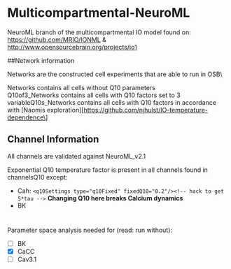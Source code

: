 # Multicompartmental-NeuroML
NeuroML branch of the multicompartmental IO model found on: https://github.com/MRIO/IONML & http://www.opensourcebrain.org/projects/io1 


##Network information

Networks are the constructed cell experiments that are able to run in OSB\

Networks contains all cells without Q10 parameters\
Q10of3_Networks contains all cells with Q10 factors set to 3\
variableQ10s_Networks contains all cells with Q10 factors in accordance with [Naomis exploration][https://github.com/njhulst/IO-temperature-dependence\]




 ## Channel Information
 
 
 All channels are validated against NeuroML_v2.1

Exponential Q10 temperature factor is present in all channels found in channelsQ10 except:
- Cah: `<q10Settings type="q10Fixed" fixedQ10="0.2"/><!-- hack to get 5*tau -->` **Changing Q10 here breaks Calcium dynamics**
- BK


#

 Parameter space analysis needed for (read: run without):
- [ ] BK
- [x] CaCC
- [ ] Cav3.1
